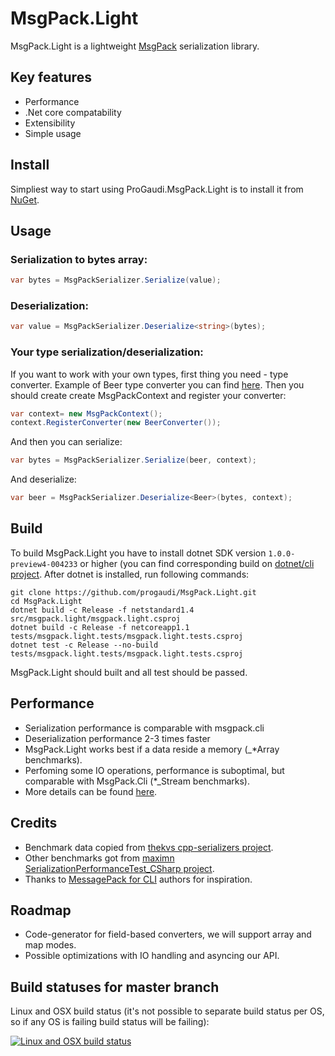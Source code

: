 # MsgPack.Light

MsgPack.Light is a lightweight [MsgPack](http://msgpack.org/) serialization library.

## Key features
* Performance
* .Net core compatability
* Extensibility
* Simple usage

## Install
Simpliest way to start using ProGaudi.MsgPack.Light is to install it from [NuGet](https://www.nuget.org/packages/MsgPack.Light/).

## Usage
### Serialization to bytes array:
```C#
var bytes = MsgPackSerializer.Serialize(value);
```

### Deserialization:
```C#
var value = MsgPackSerializer.Deserialize<string>(bytes);
```

### Your type serialization/deserialization:
If you want to work with your own types, first thing you need - type converter.
Example of Beer type converter you can find [here](https://github.com/progaudi/MsgPack.Light/blob/master/VS/src/msgpack.light.benchmark/Beer.cs).
Then you should create create MsgPackContext and register your converter:
```C#
var context= new MsgPackContext();
context.RegisterConverter(new BeerConverter());
```

And then you can serialize:
```C#
var bytes = MsgPackSerializer.Serialize(beer, context);
```

And deserialize:
```C#
var beer = MsgPackSerializer.Deserialize<Beer>(bytes, context);
```

## Build
To build MsgPack.Light you have to install dotnet SDK version ```1.0.0-preview4-004233``` or higher (you can find corresponding build on [dotnet/cli project](https://github.com/dotnet/cli).
After dotnet is installed, run following commands:
```
git clone https://github.com/progaudi/MsgPack.Light.git
cd MsgPack.Light
dotnet build -c Release -f netstandard1.4 src/msgpack.light/msgpack.light.csproj
dotnet build -c Release -f netcoreapp1.1 tests/msgpack.light.tests/msgpack.light.tests.csproj
dotnet test -c Release --no-build tests/msgpack.light.tests/msgpack.light.tests.csproj
```
MsgPack.Light should built and all test should be passed.

## Performance
* Serialization performance is comparable with msgpack.cli
* Deserialization performance 2-3 times faster
* MsgPack.Light works best if a data reside a memory (\_*Array benchmarks).
* Perfoming some IO operations, performance is suboptimal, but comparable with MsgPack.Cli (\*_Stream benchmarks).
* More details can be found [here](https://github.com/progaudi/MsgPack.Light/blob/master/benchmarks.md).

## Credits
* Benchmark data copied from [thekvs cpp-serializers project](https://github.com/thekvs/cpp-serializers/blob/c6b305fe3659d2df3b492698bb5d7cb284ab2f9f/data.hpp).
* Other benchmarks got from [maximn SerializationPerformanceTest_CSharp project](https://github.com/maximn/SerializationPerformanceTest_CSharp).
* Thanks to [MessagePack for CLI](https://github.com/msgpack/msgpack-cli) authors for inspiration.

## Roadmap
* Code-generator for field-based converters, we will support array and map modes.
* Possible optimizations with IO handling and asyncing our API.


## Build statuses for master branch

Linux and OSX build status (it's not possible to separate build status per OS, so if any OS is failing build status will be failing):

[![Linux and OSX build status](https://travis-ci.org/progaudi/MsgPack.Light.svg?branch=master)](https://travis-ci.org/progaudi/MsgPack.Light)
